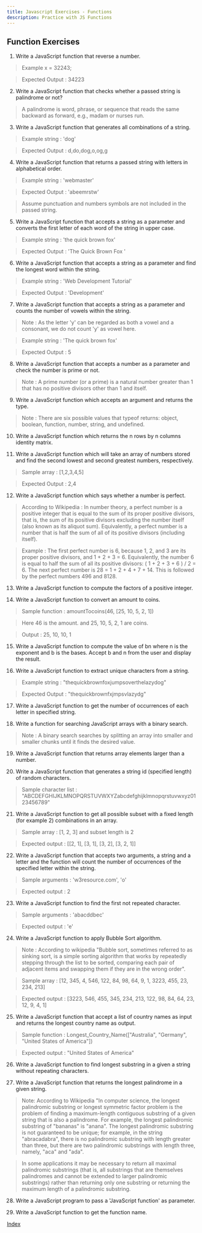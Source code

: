 ```yaml
---
title: Javascript Exercises - Functions
description: Practice with JS Functions
---
```


<script src="https://embed.runkit.com"></script>
<script src="script.js"></script>


## Function Exercises

1. Write a JavaScript function that reverse a number.

> Example x = 32243;

> Expected Output : 34223

<div class="runkit"></div>

2. Write a JavaScript function that checks whether a passed string is palindrome or not?

> A palindrome is word, phrase, or sequence that reads the same backward as forward, e.g., madam or nurses run.

<div class="runkit"></div>

3. Write a JavaScript function that generates all combinations of a string.

> Example string : 'dog'

> Expected Output : d,do,dog,o,og,g

<div class="runkit"></div>

4. Write a JavaScript function that returns a passed string with letters in alphabetical order.

> Example string : 'webmaster'

> Expected Output : 'abeemrstw'

> Assume punctuation and numbers symbols are not included in the passed string.

<div class="runkit"></div>

5. Write a JavaScript function that accepts a string as a parameter and converts the first letter of each word of the string in upper case.

> Example string : 'the quick brown fox'

> Expected Output : 'The Quick Brown Fox '

<div class="runkit"></div>

6. Write a JavaScript function that accepts a string as a parameter and find the longest word within the string.

> Example string : 'Web Development Tutorial'

> Expected Output : 'Development'

<div class="runkit"></div>

7. Write a JavaScript function that accepts a string as a parameter and counts the number of vowels within the string.

> Note : As the letter 'y' can be regarded as both a vowel and a consonant, we do not count 'y' as vowel here.

> Example string : 'The quick brown fox'

> Expected Output : 5

<div class="runkit"></div>

8. Write a JavaScript function that accepts a number as a parameter and check the number is prime or not.

> Note : A prime number (or a prime) is a natural number greater than 1 that has no positive divisors other than 1 and itself.

<div class="runkit"></div>

9. Write a JavaScript function which accepts an argument and returns the type.

> Note : There are six possible values that typeof returns: object, boolean, function, number, string, and undefined.

<div class="runkit"></div>

10. Write a JavaScript function which returns the n rows by n columns identity matrix.

<div class="runkit"></div>

11. Write a JavaScript function which will take an array of numbers stored and find the second lowest and second greatest numbers, respectively.

> Sample array : [1,2,3,4,5]

> Expected Output : 2,4

<div class="runkit"></div>

12. Write a JavaScript function which says whether a number is perfect.

> According to Wikipedia : In number theory, a perfect number is a positive integer that is equal to the sum of its proper positive divisors, that is, the sum of its positive divisors excluding the number itself (also known as its aliquot sum). Equivalently, a perfect number is a number that is half the sum of all of its positive divisors (including itself).

> Example : The first perfect number is 6, because 1, 2, and 3 are its proper positive divisors, and 1 + 2 + 3 = 6. Equivalently, the number 6 is equal to half the sum of all its positive divisors: ( 1 + 2 + 3 + 6 ) / 2 = 6. The next perfect number is 28 = 1 + 2 + 4 + 7 + 14. This is followed by the perfect numbers 496 and 8128.

<div class="runkit"></div>

13. Write a JavaScript function to compute the factors of a positive integer.

<div class="runkit"></div>

14. Write a JavaScript function to convert an amount to coins.

> Sample function : amountTocoins(46, [25, 10, 5, 2, 1])

> Here 46 is the amount. and 25, 10, 5, 2, 1 are coins.

> Output : 25, 10, 10, 1

<div class="runkit"></div>

15. Write a JavaScript function to compute the value of bn where n is the exponent and b is the bases. Accept b and n from the user and display the result.

<div class="runkit"></div>


16. Write a JavaScript function to extract unique characters from a string.

> Example string : "thequickbrownfoxjumpsoverthelazydog"

> Expected Output : "thequickbrownfxjmpsvlazydg"

<div class="runkit"></div>

17. Write a JavaScript function to  get the number of occurrences of each letter in specified string.

<div class="runkit"></div>

18. Write a function for searching JavaScript arrays with a binary search.

> Note : A binary search searches by splitting an array into smaller and smaller chunks until it finds the desired value.

<div class="runkit"></div>

19. Write a JavaScript function that returns array elements larger than a number.

<div class="runkit"></div>

20. Write a JavaScript function that generates a string id (specified length) of random characters.

> Sample character list : "ABCDEFGHIJKLMNOPQRSTUVWXYZabcdefghijklmnopqrstuvwxyz0123456789"

<div class="runkit"></div>

21. Write a JavaScript function to get all possible subset with a fixed length (for example 2) combinations in an array.

> Sample array : [1, 2, 3] and subset length is 2

> Expected output : [[2, 1], [3, 1], [3, 2], [3, 2, 1]]

<div class="runkit"></div>

22. Write a JavaScript function that accepts two arguments, a string and a letter and the function will count the number of occurrences of the specified letter within the string.

> Sample arguments : 'w3resource.com', 'o'

> Expected output : 2

<div class="runkit"></div>

23. Write a JavaScript function to find the first not repeated character.

> Sample arguments : 'abacddbec'

> Expected output : 'e'

<div class="runkit"></div>

24. Write a JavaScript function to apply Bubble Sort algorithm.

> Note : According to wikipedia "Bubble sort, sometimes referred to as sinking sort, is a simple sorting algorithm that works by repeatedly stepping through the list to be sorted, comparing each pair of adjacent items and swapping them if they are in the wrong order".

> Sample array : [12, 345, 4, 546, 122, 84, 98, 64, 9, 1, 3223, 455, 23, 234, 213]

> Expected output : [3223, 546, 455, 345, 234, 213, 122, 98, 84, 64, 23, 12, 9, 4, 1]

<div class="runkit"></div>

25. Write a JavaScript function that accept a list of country names as input and returns the longest country name as output.

> Sample function : Longest_Country_Name(["Australia", "Germany", "United States of America"])

> Expected output : "United States of America"

<div class="runkit"></div>

26. Write a JavaScript function to find longest substring in a given a string without repeating characters.

<div class="runkit"></div>

27. Write a JavaScript function that returns the longest palindrome in a given string.

> Note: According to Wikipedia "In computer science, the longest palindromic substring or longest symmetric factor problem is the problem of finding a maximum-length contiguous substring of a given string that is also a palindrome. For example, the longest palindromic substring of "bananas" is "anana". The longest palindromic substring is not guaranteed to be unique; for example, in the string "abracadabra", there is no palindromic substring with length greater than three, but there are two palindromic substrings with length three, namely, "aca" and "ada".

> In some applications it may be necessary to return all maximal palindromic substrings (that is, all substrings that are themselves palindromes and cannot be extended to larger palindromic substrings) rather than returning only one substring or returning the maximum length of a palindromic substring.

<div class="runkit"></div>

28. Write a JavaScript program to pass a 'JavaScript function' as parameter.

<div class="runkit"></div>

29. Write a JavaScript function to get the function name.

<div class="runkit"></div>

[Index](/)
